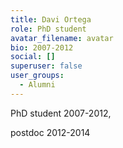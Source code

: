 ```yaml
---
title: Davi Ortega
role: PhD student
avatar_filename: avatar
bio: 2007-2012
social: []
superuser: false
user_groups:
  - Alumni
---
```

<!--StartFragment-->

PhD student 2007-2012,

postdoc 2012-2014

<!--EndFragment-->